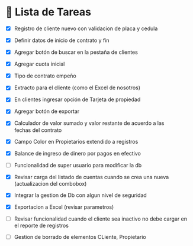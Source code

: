 # 📝 Lista de Tareas

- [x] Registro de cliente nuevo con validacion de placa y cedula
- [x] Definir datos de inicio de contrato y fin
- [x] Agregar botón de buscar en la pestaña de clientes
- [x] Agregar cuota inicial 
- [x] Tipo de contrato empeño 
- [x] Extracto para el cliente (como el Excel de nosotros) 
- [x] En clientes ingresar opción de Tarjeta de propiedad 
- [x] Agregar botón de exportar 
- [x] Calculador de valor sumado y valor restante de acuerdo a las fechas del contrato
- [x] Campo Color en Propietarios extendido a registros
- [x] Balance de ingreso de dinero por pagos en efectivo
- [ ] Funcionalidad de super usuario para modificar la db
- [x] Revisar carga del listado de cuentas cuando se crea una nueva (actualizacion del combobox)
- [x] Integrar la gestion de Db con algun nivel de seguridad
- [x] Exportacion a Excel (revisar parametros)
- [ ] Revisar funcionalidad cuando el cliente sea inactivo no debe cargar en el reporte de registros
- [ ] Gestion de borrado de elementos CLiente, Propietario
  



